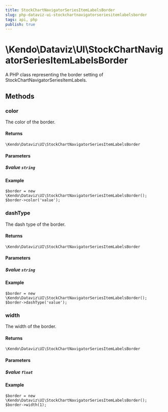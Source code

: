 ```yaml
---
title: StockChartNavigatorSeriesItemLabelsBorder
slug: php-dataviz-ui-stockchartnavigatorseriesitemlabelsborder
tags: api, php
publish: true
---
```


# \Kendo\Dataviz\UI\StockChartNavigatorSeriesItemLabelsBorder

A PHP class representing the border setting of StockChartNavigatorSeriesItemLabels.


## Methods

### color
The color of the border.

#### Returns
`\Kendo\Dataviz\UI\StockChartNavigatorSeriesItemLabelsBorder`

#### Parameters

##### $value `string`



#### Example 
    $border = new \Kendo\Dataviz\UI\StockChartNavigatorSeriesItemLabelsBorder();
    $border->color('value');

### dashType
The dash type of the border.

#### Returns
`\Kendo\Dataviz\UI\StockChartNavigatorSeriesItemLabelsBorder`

#### Parameters

##### $value `string`



#### Example 
    $border = new \Kendo\Dataviz\UI\StockChartNavigatorSeriesItemLabelsBorder();
    $border->dashType('value');

### width
The width of the border.

#### Returns
`\Kendo\Dataviz\UI\StockChartNavigatorSeriesItemLabelsBorder`

#### Parameters

##### $value `float`



#### Example 
    $border = new \Kendo\Dataviz\UI\StockChartNavigatorSeriesItemLabelsBorder();
    $border->width(1);

